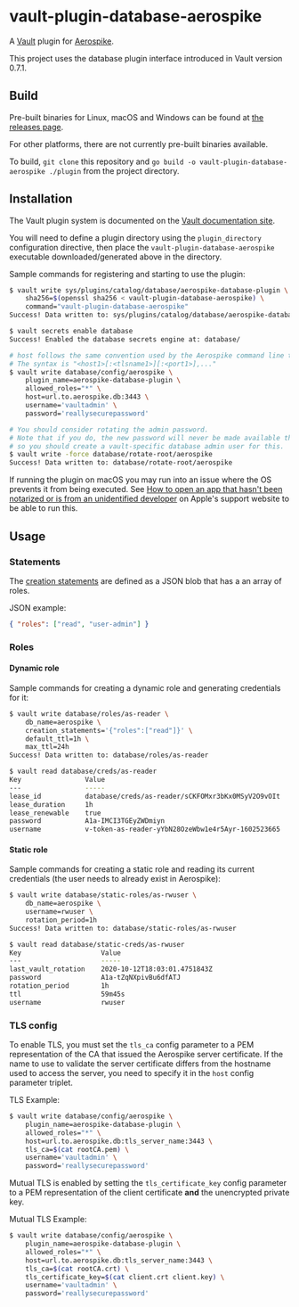 # vault-plugin-database-aerospike

A [Vault](https://www.vaultproject.io) plugin for [Aerospike](https://www.aerospike.com).

This project uses the database plugin interface introduced in Vault version 0.7.1.

## Build

Pre-built binaries for Linux, macOS and Windows can be found at [the releases page](https://github.com/aerospike-community/vault-plugin-database-aerospike/releases).

For other platforms, there are not currently pre-built binaries available.

To build, `git clone` this repository and `go build -o vault-plugin-database-aerospike ./plugin` from the project directory.

## Installation

The Vault plugin system is documented on the [Vault documentation site](https://www.vaultproject.io/docs/internals/plugins.html).

You will need to define a plugin directory using the `plugin_directory` configuration directive, then place the `vault-plugin-database-aerospike` executable downloaded/generated above in the directory.

Sample commands for registering and starting to use the plugin:

```sh
$ vault write sys/plugins/catalog/database/aerospike-database-plugin \
    sha256=$(openssl sha256 < vault-plugin-database-aerospike) \
    command="vault-plugin-database-aerospike"
Success! Data written to: sys/plugins/catalog/database/aerospike-database-plugin

$ vault secrets enable database
Success! Enabled the database secrets engine at: database/

# host follows the same convention used by the Aerospike command line tools (asadm, asinfo, ...)
# The syntax is "<host1>[:<tlsname1>][:<port1>],..."
$ vault write database/config/aerospike \
    plugin_name=aerospike-database-plugin \
    allowed_roles="*" \
    host=url.to.aerospike.db:3443 \
    username='vaultadmin' \
    password='reallysecurepassword'

# You should consider rotating the admin password.
# Note that if you do, the new password will never be made available through Vault,
# so you should create a vault-specific database admin user for this.
$ vault write -force database/rotate-root/aerospike
Success! Data written to: database/rotate-root/aerospike
```

If running the plugin on macOS you may run into an issue where the OS prevents it from being executed.
See [How to open an app that hasn't been notarized or is from an unidentified developer](https://support.apple.com/en-us/HT202491) on Apple's support website to be able to run this.

## Usage

### Statements

The [creation statements](https://www.vaultproject.io/api/secret/databases/index.html#creation_statements) are defined as a JSON blob that has a an array of roles.

JSON example:
```json
{ "roles": ["read", "user-admin"] }
```

### Roles

#### Dynamic role

Sample commands for creating a dynamic role and generating credentials for it:

```sh
$ vault write database/roles/as-reader \
    db_name=aerospike \
    creation_statements='{"roles":["read"]}' \
    default_ttl=1h \
    max_ttl=24h
Success! Data written to: database/roles/as-reader

$ vault read database/creds/as-reader
Key                Value
---                -----
lease_id           database/creds/as-reader/sCKFOMxr3bKx0MSyV2O9vOIt
lease_duration     1h
lease_renewable    true
password           A1a-IMCI3TGEyZWDmiyn
username           v-token-as-reader-yYbN28OzeWbw1e4r5Ayr-1602523665
```

#### Static role

Sample commands for creating a static role and reading its current credentials (the user needs to already exist in Aerospike):

```sh
$ vault write database/static-roles/as-rwuser \
    db_name=aerospike \
    username=rwuser \
    rotation_period=1h
Success! Data written to: database/static-roles/as-rwuser

$ vault read database/static-creds/as-rwuser
Key                    Value
---                    -----
last_vault_rotation    2020-10-12T18:03:01.4751843Z
password               A1a-tZqNXpivBu6dfATJ
rotation_period        1h
ttl                    59m45s
username               rwuser
```

### TLS config

To enable TLS, you must set the `tls_ca` config parameter to a PEM representation of the CA that issued the Aerospike server certificate. If the name to use to validate the server certificate differs from the hostname used to access the server, you need to specify it in the `host` config parameter triplet.

TLS Example:
```sh
$ vault write database/config/aerospike \
    plugin_name=aerospike-database-plugin \
    allowed_roles="*" \
    host=url.to.aerospike.db:tls_server_name:3443 \
    tls_ca=$(cat rootCA.pem) \
    username='vaultadmin' \
    password='reallysecurepassword'
```

Mutual TLS is enabled by setting the `tls_certificate_key` config parameter to a PEM representation of the client certificate **and** the unencrypted private key.

Mutual TLS Example:
```sh
$ vault write database/config/aerospike \
    plugin_name=aerospike-database-plugin \
    allowed_roles="*" \
    host=url.to.aerospike.db:tls_server_name:3443 \
    tls_ca=$(cat rootCA.crt) \
    tls_certificate_key=$(cat client.crt client.key) \
    username='vaultadmin' \
    password='reallysecurepassword'
```
